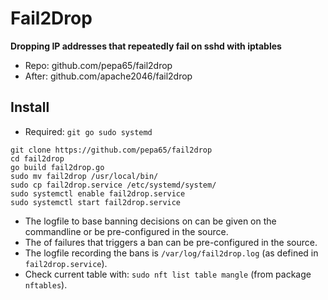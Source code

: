 # Fail2Drop
**Dropping IP addresses that repeatedly fail on sshd with iptables**

* Repo: github.com/pepa65/fail2drop
* After: github.com/apache2046/fail2drop

## Install
* Required: `git go sudo systemd`

```
git clone https://github.com/pepa65/fail2drop
cd fail2drop
go build fail2drop.go
sudo mv fail2drop /usr/local/bin/
sudo cp fail2drop.service /etc/systemd/system/
sudo systemctl enable fail2drop.service
sudo systemctl start fail2drop.service
```

* The logfile to base banning decisions on can be given on the commandline or be pre-configured in the source.
* The of failures that triggers a ban can be pre-configured in the source.
* The logfile recording the bans is `/var/log/fail2drop.log` (as defined in `fail2drop.service`).
* Check current table with: `sudo nft list table mangle` (from package `nftables`).
